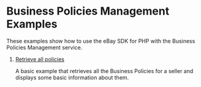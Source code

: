 # Business Policies Management Examples

These examples show how to use the eBay SDK for PHP with the Business Policies Management service.

1. [Retrieve all policies](https://github.com/davidtsadler/ebay-sdk-examples/blob/master/business-policies-management/01-retrieve-all-policies.php)

   A basic example that retrieves all the Business Policies for a seller and displays some basic information about them. 
